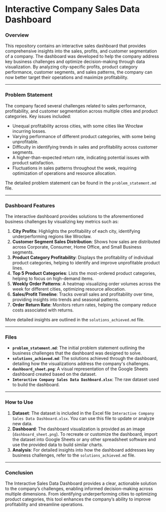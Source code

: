 # Interactive Company Sales Data Dashboard

### Overview

This repository contains an interactive sales dashboard that provides comprehensive insights into the sales, profits, and customer segmentation of a company. The dashboard was developed to help the company address key business challenges and optimize decision-making through data visualization. By analyzing city-specific profits, product category performance, customer segments, and sales patterns, the company can now better target their operations and maximize profitability.

---

### Problem Statement

The company faced several challenges related to sales performance, profitability, and customer segmentation across multiple cities and product categories. Key issues included:
- Unequal profitability across cities, with some cities like Wrocław incurring losses.
- Varying performance of different product categories, with some being unprofitable.
- Difficulty in identifying trends in sales and profitability across customer segments.
- A higher-than-expected return rate, indicating potential issues with product satisfaction.
- Fluctuations in sales patterns throughout the week, requiring optimization of operations and resource allocation.

The detailed problem statement can be found in the `problem_statement.md` file.

---

### Dashboard Features

The interactive dashboard provides solutions to the aforementioned business challenges by visualizing key metrics such as:
1. **City Profits**: Highlights the profitability of each city, identifying underperforming regions like Wrocław.
2. **Customer Segment Sales Distribution**: Shows how sales are distributed across Corporate, Consumer, Home Office, and Small Business segments.
3. **Product Category Profitability**: Displays the profitability of individual product categories, helping to identify and improve unprofitable product lines.
4. **Top 5 Product Categories**: Lists the most-ordered product categories, helping to focus on high-demand items.
5. **Weekly Order Patterns**: A heatmap visualizing order volumes across the week for different cities, optimizing resource allocation.
6. **Sales/Profit Timeline**: Tracks overall sales and profitability over time, providing insights into trends and seasonal patterns.
7. **Order Return Rate**: Monitors return rates, helping the company reduce costs associated with returns.

More detailed insights are outlined in the `solutions_achieved.md` file.

---

### Files

- **`problem_statement.md`**: The initial problem statement outlining the business challenges that the dashboard was designed to solve.
- **`solutions_achieved.md`**: The solutions achieved through the dashboard, detailing how the visualizations address the company's challenges.
- **`dashboard_sheet.png`**: A visual representation of the Google Sheets dashboard created based on the dataset.
- **`Imteractive Company Sales Data Dashboard.xlsx`**: The raw dataset used to build the dashboard.

---

### How to Use

1. **Dataset**: The dataset is included in the Excel file `Imteractive Company Sales Data Dashboard.xlsx`. You can use this file to update or analyze new data.
2. **Dashboard**: The dashboard visualization is provided as an image (`dashboard_sheet.png`). To recreate or customize the dashboard, import the dataset into Google Sheets or any other spreadsheet software and use the provided data to build similar charts.
3. **Analysis**: For detailed insights into how the dashboard addresses key business challenges, refer to the `solutions_achieved.md` file.

---

### Conclusion

The Interactive Sales Data Dashboard provides a clear, actionable solution to the company’s challenges, enabling informed decision-making across multiple dimensions. From identifying underperforming cities to optimizing product categories, this tool enhances the company’s ability to improve profitability and streamline operations.